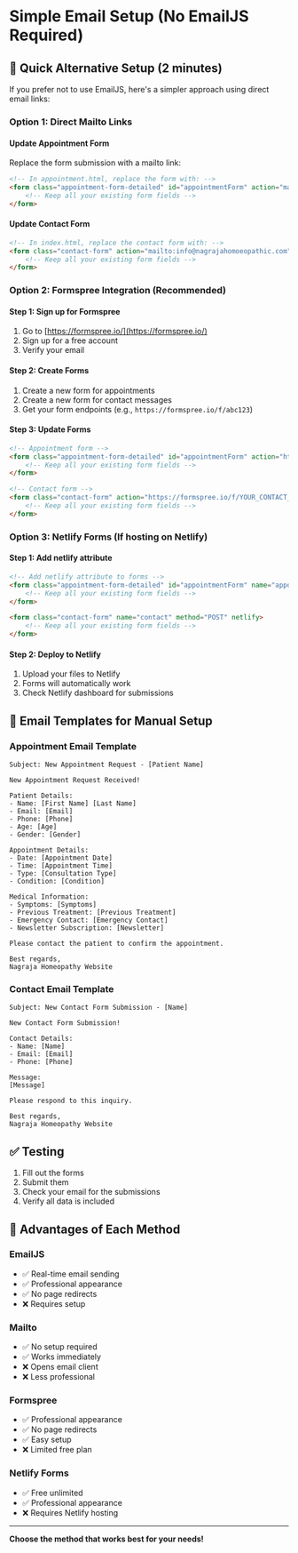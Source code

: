 # Simple Email Setup (No EmailJS Required)

## 🚀 **Quick Alternative Setup (2 minutes)**

If you prefer not to use EmailJS, here's a simpler approach using direct email links:

### Option 1: Direct Mailto Links

#### Update Appointment Form
Replace the form submission with a mailto link:

```html
<!-- In appointment.html, replace the form with: -->
<form class="appointment-form-detailed" id="appointmentForm" action="mailto:info@nagrajahomoeopathic.com" method="post" enctype="text/plain">
    <!-- Keep all your existing form fields -->
</form>
```

#### Update Contact Form
```html
<!-- In index.html, replace the contact form with: -->
<form class="contact-form" action="mailto:info@nagrajahomoeopathic.com" method="post" enctype="text/plain">
    <!-- Keep all your existing form fields -->
</form>
```

### Option 2: Formspree Integration (Recommended)

#### Step 1: Sign up for Formspree
1. Go to [https://formspree.io/](https://formspree.io/)
2. Sign up for a free account
3. Verify your email

#### Step 2: Create Forms
1. Create a new form for appointments
2. Create a new form for contact messages
3. Get your form endpoints (e.g., `https://formspree.io/f/abc123`)

#### Step 3: Update Forms
```html
<!-- Appointment form -->
<form class="appointment-form-detailed" id="appointmentForm" action="https://formspree.io/f/YOUR_APPOINTMENT_FORM_ID" method="POST">
    <!-- Keep all your existing form fields -->
</form>

<!-- Contact form -->
<form class="contact-form" action="https://formspree.io/f/YOUR_CONTACT_FORM_ID" method="POST">
    <!-- Keep all your existing form fields -->
</form>
```

### Option 3: Netlify Forms (If hosting on Netlify)

#### Step 1: Add netlify attribute
```html
<!-- Add netlify attribute to forms -->
<form class="appointment-form-detailed" id="appointmentForm" name="appointment" method="POST" netlify>
    <!-- Keep all your existing form fields -->
</form>

<form class="contact-form" name="contact" method="POST" netlify>
    <!-- Keep all your existing form fields -->
</form>
```

#### Step 2: Deploy to Netlify
1. Upload your files to Netlify
2. Forms will automatically work
3. Check Netlify dashboard for submissions

## 📧 **Email Templates for Manual Setup**

### Appointment Email Template
```
Subject: New Appointment Request - [Patient Name]

New Appointment Request Received!

Patient Details:
- Name: [First Name] [Last Name]
- Email: [Email]
- Phone: [Phone]
- Age: [Age]
- Gender: [Gender]

Appointment Details:
- Date: [Appointment Date]
- Time: [Appointment Time]
- Type: [Consultation Type]
- Condition: [Condition]

Medical Information:
- Symptoms: [Symptoms]
- Previous Treatment: [Previous Treatment]
- Emergency Contact: [Emergency Contact]
- Newsletter Subscription: [Newsletter]

Please contact the patient to confirm the appointment.

Best regards,
Nagraja Homeopathy Website
```

### Contact Email Template
```
Subject: New Contact Form Submission - [Name]

New Contact Form Submission!

Contact Details:
- Name: [Name]
- Email: [Email]
- Phone: [Phone]

Message:
[Message]

Please respond to this inquiry.

Best regards,
Nagraja Homeopathy Website
```

## ✅ **Testing**

1. Fill out the forms
2. Submit them
3. Check your email for the submissions
4. Verify all data is included

## 🔧 **Advantages of Each Method**

### EmailJS
- ✅ Real-time email sending
- ✅ Professional appearance
- ✅ No page redirects
- ❌ Requires setup

### Mailto
- ✅ No setup required
- ✅ Works immediately
- ❌ Opens email client
- ❌ Less professional

### Formspree
- ✅ Professional appearance
- ✅ No page redirects
- ✅ Easy setup
- ❌ Limited free plan

### Netlify Forms
- ✅ Free unlimited
- ✅ Professional appearance
- ❌ Requires Netlify hosting

---

**Choose the method that works best for your needs!**
